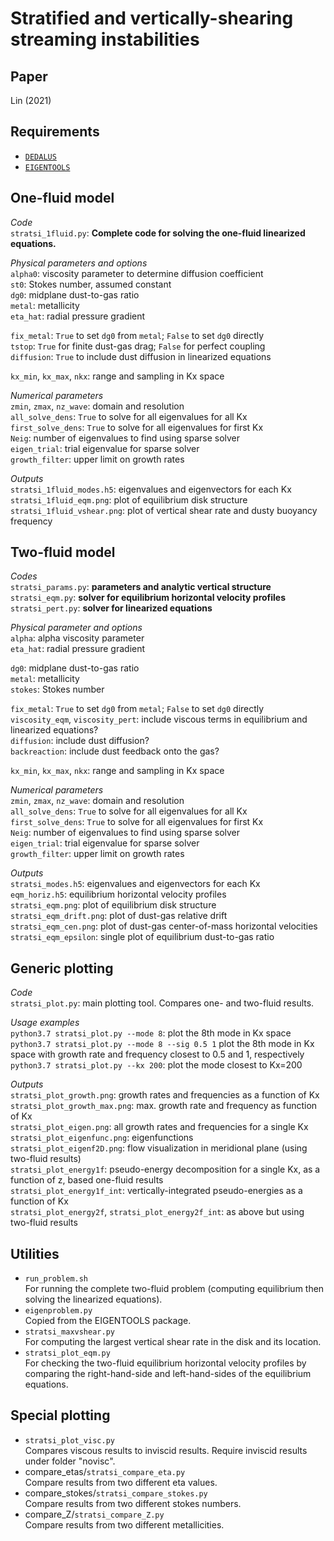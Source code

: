 # **Stratified and vertically-shearing streaming instabilities**

## Paper
Lin (2021)

## Requirements
* [`DEDALUS`](https://dedalus-project.org/)
* [`EIGENTOOLS`](https://github.com/DedalusProject/eigentools)

## One-fluid model

_Code_  
`stratsi_1fluid.py`:
**Complete code for solving the one-fluid linearized equations.**  

_Physical parameters and options_  
`alpha0`: viscosity parameter to determine diffusion coefficient  
`st0`: Stokes number, assumed constant  
`dg0`: midplane dust-to-gas ratio  
`metal`: metallicity  
`eta_hat`: radial pressure gradient   

`fix_metal`: `True` to set `dg0` from `metal`; `False` to set `dg0` directly          
`tstop`: `True` for finite dust-gas drag; `False` for perfect coupling  
`diffusion`: `True` to include dust diffusion in linearized equations

`kx_min`, `kx_max`, `nkx`: range and sampling in Kx space  

_Numerical parameters_  
`zmin`, `zmax`, `nz_wave`: domain and resolution    
`all_solve_dens`: `True` to solve for all eigenvalues for all Kx  
`first_solve_dens`: `True` to solve for all eigenvalues for first Kx  
`Neig`: number of eigenvalues to find using sparse solver   
`eigen_trial`: trial eigenvalue for sparse solver   
`growth_filter`: upper limit on growth rates

_Outputs_  
`stratsi_1fluid_modes.h5`: eigenvalues and eigenvectors for each Kx  
`stratsi_1fluid_eqm.png`: plot of equilibrium disk structure  
`stratsi_1fluid_vshear.png`: plot of vertical shear rate and dusty buoyancy frequency  

## Two-fluid model

_Codes_  
`stratsi_params.py`: **parameters and analytic vertical structure**  
`stratsi_eqm.py`: **solver for equilibrium horizontal velocity profiles**  
`stratsi_pert.py`: **solver for linearized equations**

_Physical parameter and options_  
`alpha`: alpha viscosity parameter  
`eta_hat`: radial pressure gradient

`dg0`: midplane dust-to-gas ratio  
`metal`: metallicity  
`stokes`: Stokes number

`fix_metal`: `True` to set `dg0` from `metal`; `False` to set `dg0` directly  
`viscosity_eqm`, `viscosity_pert`: include viscous terms in equilibrium and linearized equations?  
`diffusion`: include dust diffusion?  
`backreaction`: include dust feedback onto the gas?

`kx_min`, `kx_max`, `nkx`: range and sampling in Kx space  

_Numerical parameters_  
`zmin`, `zmax`, `nz_wave`: domain and resolution    
`all_solve_dens`: `True` to solve for all eigenvalues for all Kx  
`first_solve_dens`: `True` to solve for all eigenvalues for first Kx  
`Neig`: number of eigenvalues to find using sparse solver   
`eigen_trial`: trial eigenvalue for sparse solver   
`growth_filter`: upper limit on growth rates

_Outputs_  
`stratsi_modes.h5`: eigenvalues and eigenvectors for each Kx    
`eqm_horiz.h5`: equilibrium horizontal velocity profiles   
`stratsi_eqm.png`: plot of equilibrium disk structure   
`stratsi_eqm_drift.png`: plot of dust-gas relative drift  
`stratsi_eqm_cen.png`: plot of dust-gas center-of-mass horizontal velocities  
`stratsi_eqm_epsilon`: single plot of equilibrium dust-to-gas ratio  

## Generic plotting

_Code_  
`stratsi_plot.py`: main plotting tool. Compares one- and two-fluid results.

_Usage examples_  
`python3.7 stratsi_plot.py --mode 8`: plot the 8th mode in Kx space    
`python3.7 stratsi_plot.py --mode 8 --sig 0.5 1` plot the 8th mode in Kx space with growth rate and frequency closest to 0.5 and 1, respectively  
`python3.7 stratsi_plot.py --kx 200`: plot the mode closest to Kx=200    

_Outputs_  
`stratsi_plot_growth.png`: growth rates and frequencies as a function of Kx      
`stratsi_plot_growth_max.png`: max. growth rate and frequency as function of Kx  
`stratsi_plot_eigen.png`: all growth rates and frequencies for a single Kx  
`stratsi_plot_eigenfunc.png`: eigenfunctions  
`stratsi_plot_eigenf2D.png`: flow visualization in meridional plane (using two-fluid results)    
`stratsi_plot_energy1f`: pseudo-energy decomposition for a single Kx, as a function of z, based one-fluid results  
`stratsi_plot_energy1f_int`: vertically-integrated pseudo-energies as a function of Kx  
`stratsi_plot_energy2f`, `stratsi_plot_energy2f_int`: as above but using two-fluid results  

## Utilities
* `run_problem.sh`  
For running the complete two-fluid problem (computing equilibrium then solving the linearized equations).
* `eigenproblem.py`  
Copied from the EIGENTOOLS package.
* `stratsi_maxvshear.py`  
For computing the largest vertical shear rate in the disk and its location.
* `stratsi_plot_eqm.py`  
For checking the two-fluid equilibrium horizontal velocity profiles by comparing the right-hand-side and left-hand-sides of the equilibrium equations.

## Special plotting
* `stratsi_plot_visc.py`  
Compares viscous results to inviscid results. Require inviscid results under folder "novisc".
* compare_etas/`stratsi_compare_eta.py`  
Compare results from two different eta values.
* compare_stokes/`stratsi_compare_stokes.py`  
Compare results from two different stokes numbers.
* compare_Z/`stratsi_compare_Z.py`  
Compare results from two different metallicities.
